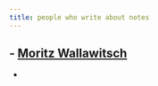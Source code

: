 ```yaml
---
title: people who write about notes
---
```


## - [Moritz Wallawitsch](https://moritz.digital/blog/cas)
-
